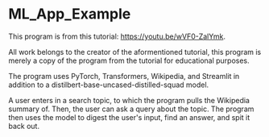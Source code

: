 # ML_App_Example

This program is from this tutorial: https://youtu.be/wVF0-ZalYmk.

All work belongs to the creator of the aformentioned tutorial, this program is merely a copy of the program from the tutorial for educational purposes.

The program uses PyTorch, Transformers, Wikipedia, and Streamlit in addition to a distilbert-base-uncased-distilled-squad model.

A user enters in a search topic, to which the program pulls the Wikipedia summary of. Then, the user can ask a query about the topic. The program then uses the model to digest the user's input, find an answer, and spit it back out.

